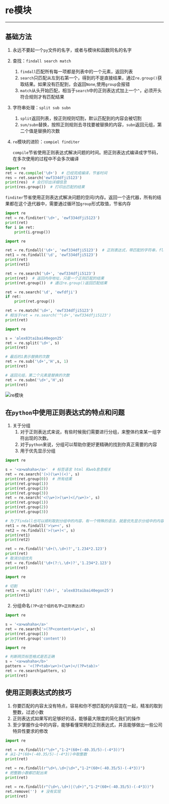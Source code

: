 # re模块

---

## 基础方法

1. 永远不要起一个`py`文件的名字，或者与模块和函数同名的名字

2. 查找：`findall search match`

   1. `findall`匹配所有每一项都是列表中的一个元素，返回列表
   2. `search`只匹配从左到右第一个，得到的不是直接结果，通过`re.group()`获取结果。如果没有匹配到，会返回`None`,使用`group`会报错
   3. `match`从头开始匹配，相当于`search`中的正则表达式加上一个`^`，必须开头符合规则才有匹配结果
   
3. 字符串处理：`split sub subn`

   1. `split`返回列表，按正则规则切割，默认匹配到的内容会被切割
   2. `sun/subn`替换，按照正则规则去寻找要被替换的内容，`subn`返回元组，第二个值是替换的次数

4. `re`模块的进阶：`compiel finditer`

   `compile`节省使用正则表达式解决问题的时间。把正则表达式编译成字节码，在多次使用的过程中不会多次编译

```python
import re
ret = re.compile('\d+')  # 已经完成编译，节省时间
res = ret.search('ewf334dfji5123')
print(res)  # 会打印出详细信息
print(res.group())  # 打印出匹配的结果
```

​	`finditer`节省使用正则表达式解决问题的空间/内存。返回一个迭代器，所有的结果都在这个迭代器中，需要通过循环加`group`形式取值，节省内存

```python
import re
ret = re.finditer('\d+', 'ewf334dfji5123')
print(ret)
for i in ret:
    print(i.group())
```

```python
import re

ret = re.findall('\d+', 'ewf334dfji5123')  # 正则表达式，带匹配的字符串，flag
ret1 = re.findall('\d', 'ewf334dfji5123')
print(ret)
print(ret1)

ret = re.search('\d+', 'ewf334dfji5123')
print(ret)  # 返回内存地址，只是一个正则匹配的结果
print(ret.group())  # 通过re.group()返回匹配结果

ret = re.search('\d', 'ewfdfji')
if ret:
    print(ret.group())

ret = re.match('\d+', 'ewf334dfji5123')
# 相当于ret = re.search('^\d+','ewf334dfji5123')
print(ret)
```

```python
import re

s = 'alex83taibai40egon25'
ret = re.split('\d+', s)
print(ret)

# 最后的1表示替换的次数
ret = re.sub('\d+','H',s, 1)
print(ret)

# 返回元组，第二个元素是替换的次数
ret = re.subn('\d+','H',s)  
print(ret)
```

![re模块](D:\repository\PythonNotes\images\re模块.png)



## 在`python`中使用正则表达式的特点和问题

1. 关于分组
   1. 对于正则表达式来说，有些时候我们需要进行分组，来整体约束某一组字符出现的次数。
   2. 对于`python`来说，分组可以帮助你更好更精确的找到你真正需要的内容
   3. 用于优先显示分组

```python
import re

s = '<a>wahaha</a>'  # 标签语言 html 和web息息相关
ret = re.search('(>)(\w+)(<)', s)
print(ret.group(0))  # 所有结果
print(ret.group(1))
print(ret.group(2))
print(ret.group(3))
ret = re.search('<(\w+)>(\w+)<(/\w+)>', s)
print(ret.group(1))
print(ret.group(2))
print(ret.group(3))

# 为了findall也可以顺利取到分组中的内容，有一个特殊的语法，就是优先显示分组中的内容
ret1 = re.findall('>\w+<', s)
ret2 = re.findall('>(\w+)<', s)
print(ret1)
print(ret2)

ret = re.findall('\d+(\.\d+)?','1.234*2.123')
print(ret)
# 取消分组优先
ret = re.findall('\d+(?:\.\d+)?','1.234*2.123')
print(ret)
```

```python
import re

# 切割
ret1 = re.split('(\d+)', 'alex83taibai40egon25')
print(ret1)
```

2. 分组命名`(?P<这个组的名字>正则表达式)`

```python
import re

s = '<a>wahaha</a>'
ret = re.search('>(?P<content>\w+)<', s)
print(ret.group(1))
print(ret.group('content'))
```

```python
import re

# 判断网页标签格式是否正确
s = '<a>wahaha</b>'
pattern = '<(?P<tab>\w+)>(\w+)</(?P=tab)>'
ret = re.search(pattern, s)
print(ret)
```



## 使用正则表达式的技巧

1. 你要匹配的内容太没有特点，容易和你不想匹配的内容混在一起，精准的取到整数，过滤小数
2. 正则表达式如果写的足够好的话，能够最大限度的简化我们的操作
3. 至少掌握作业中的内容，能够看懂常用的正则表达式，并且能够做出一些公司特异性要求的修改

```python
import re

ret = re.findall(r"\d+","1-2*(60+(-40.35/5)-(-4*3))")
# 从1-2*(60+(-40.35/5)-(-4*3))中取整数
print(ret)

ret = re.findall(r"\d+\.\d+|\d+","1-2*(60+(-40.35/5)-(-4*3))")
# 把整数小数都匹配出来
print(ret)

ret = re.findall(r"(\d+\.\d+)|(\d+)","1-2*(60+(-40.35/5)-(-4*3))")
ret.remove('')  # 没有实现
print(ret)
```







